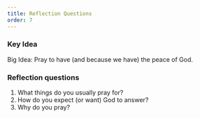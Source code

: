 ```yaml
---
title: Reflection Questions
order: 7
---
```


### Key Idea

Big Idea:  Pray to have (and because we have) the peace of God.

### Reflection questions
1. What things do you usually pray for? 
2. How do you expect (or want) God to answer? 
3. Why do you pray? 



